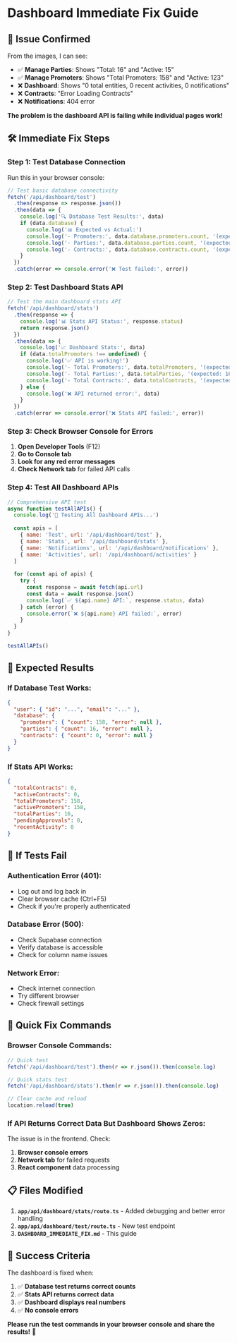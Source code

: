 # Dashboard Immediate Fix Guide

## 🚨 **Issue Confirmed**

From the images, I can see:
- ✅ **Manage Parties**: Shows "Total: 16" and "Active: 15" 
- ✅ **Manage Promoters**: Shows "Total Promoters: 158" and "Active: 123"
- ❌ **Dashboard**: Shows "0 total entities, 0 recent activities, 0 notifications"
- ❌ **Contracts**: "Error Loading Contracts"
- ❌ **Notifications**: 404 error

**The problem is the dashboard API is failing while individual pages work!**

## 🛠️ **Immediate Fix Steps**

### **Step 1: Test Database Connection**

Run this in your browser console:

```javascript
// Test basic database connectivity
fetch('/api/dashboard/test')
  .then(response => response.json())
  .then(data => {
    console.log('🔍 Database Test Results:', data)
    if (data.database) {
      console.log('📊 Expected vs Actual:')
      console.log('- Promoters:', data.database.promoters.count, '(expected: 158)')
      console.log('- Parties:', data.database.parties.count, '(expected: 16)')
      console.log('- Contracts:', data.database.contracts.count, '(expected: 0)')
    }
  })
  .catch(error => console.error('❌ Test failed:', error))
```

### **Step 2: Test Dashboard Stats API**

```javascript
// Test the main dashboard stats API
fetch('/api/dashboard/stats')
  .then(response => {
    console.log('📊 Stats API Status:', response.status)
    return response.json()
  })
  .then(data => {
    console.log('📈 Dashboard Stats:', data)
    if (data.totalPromoters !== undefined) {
      console.log('✅ API is working!')
      console.log('- Total Promoters:', data.totalPromoters, '(expected: 158)')
      console.log('- Total Parties:', data.totalParties, '(expected: 16)')
      console.log('- Total Contracts:', data.totalContracts, '(expected: 0)')
    } else {
      console.log('❌ API returned error:', data)
    }
  })
  .catch(error => console.error('❌ Stats API failed:', error))
```

### **Step 3: Check Browser Console for Errors**

1. **Open Developer Tools** (F12)
2. **Go to Console tab**
3. **Look for any red error messages**
4. **Check Network tab** for failed API calls

### **Step 4: Test All Dashboard APIs**

```javascript
// Comprehensive API test
async function testAllAPIs() {
  console.log('🧪 Testing All Dashboard APIs...')
  
  const apis = [
    { name: 'Test', url: '/api/dashboard/test' },
    { name: 'Stats', url: '/api/dashboard/stats' },
    { name: 'Notifications', url: '/api/dashboard/notifications' },
    { name: 'Activities', url: '/api/dashboard/activities' }
  ]
  
  for (const api of apis) {
    try {
      const response = await fetch(api.url)
      const data = await response.json()
      console.log(`✅ ${api.name} API:`, response.status, data)
    } catch (error) {
      console.error(`❌ ${api.name} API failed:`, error)
    }
  }
}

testAllAPIs()
```

## 🔧 **Expected Results**

### **If Database Test Works:**
```json
{
  "user": { "id": "...", "email": "..." },
  "database": {
    "promoters": { "count": 158, "error": null },
    "parties": { "count": 16, "error": null },
    "contracts": { "count": 0, "error": null }
  }
}
```

### **If Stats API Works:**
```json
{
  "totalContracts": 0,
  "activeContracts": 0,
  "totalPromoters": 158,
  "activePromoters": 158,
  "totalParties": 16,
  "pendingApprovals": 0,
  "recentActivity": 0
}
```

## 🚨 **If Tests Fail**

### **Authentication Error (401):**
- Log out and log back in
- Clear browser cache (Ctrl+F5)
- Check if you're properly authenticated

### **Database Error (500):**
- Check Supabase connection
- Verify database is accessible
- Check for column name issues

### **Network Error:**
- Check internet connection
- Try different browser
- Check firewall settings

## 🎯 **Quick Fix Commands**

### **Browser Console Commands:**

```javascript
// Quick test
fetch('/api/dashboard/test').then(r => r.json()).then(console.log)

// Quick stats test
fetch('/api/dashboard/stats').then(r => r.json()).then(console.log)

// Clear cache and reload
location.reload(true)
```

### **If API Returns Correct Data But Dashboard Shows Zeros:**

The issue is in the frontend. Check:
1. **Browser console errors**
2. **Network tab** for failed requests
3. **React component** data processing

## 📋 **Files Modified**

1. **`app/api/dashboard/stats/route.ts`** - Added debugging and better error handling
2. **`app/api/dashboard/test/route.ts`** - New test endpoint
3. **`DASHBOARD_IMMEDIATE_FIX.md`** - This guide

## 🎉 **Success Criteria**

The dashboard is fixed when:
1. ✅ **Database test returns correct counts**
2. ✅ **Stats API returns correct data**
3. ✅ **Dashboard displays real numbers**
4. ✅ **No console errors**

**Please run the test commands in your browser console and share the results!** 🚀 